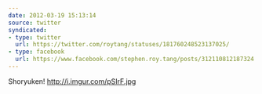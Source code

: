 ```yaml
---
date: 2012-03-19 15:13:14
source: twitter
syndicated:
- type: twitter
  url: https://twitter.com/roytang/statuses/181760248523137025/
- type: facebook
  url: https://www.facebook.com/stephen.roy.tang/posts/312110812187324
---
```


Shoryuken! http://i.imgur.com/pSIrF.jpg
